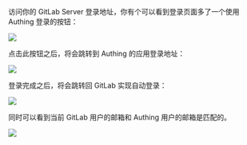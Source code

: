 <IntegrationDetailCard title="使用 Authing 登录 GitLab">

访问你的 GitLab Server 登录地址，你有个可以看到登录页面多了一个使用 Authing 登录的按钮：

![](~@imagesZhCn/integration/gitlab/4-1.png)

点击此按钮之后，将会跳转到 Authing 的应用登录地址：

![](~@imagesZhCn/integration/gitlab/4-2.png)

登录完成之后，将会跳转回 GitLab 实现自动登录：

![](~@imagesZhCn/integration/gitlab/4-3.png)

同时可以看到当前 GitLab 用户的邮箱和 Authing 用户的邮箱是匹配的。

![](~@imagesZhCn/integration/gitlab/4-4.png)


</IntegrationDetailCard>

